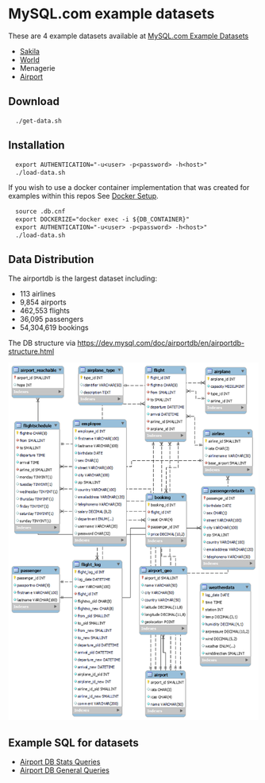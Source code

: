 # MySQL.com example datasets

These are 4 example datasets available at [MySQL.com Example Datasets](https://dev.mysql.com/doc/index-other.html)
 - [Sakila](https://dev.mysql.com/doc/sakila/en/)
 - [World](https://dev.mysql.com/doc/world-setup/en/)
 - Menagerie
 - [Airport](https://dev.mysql.com/doc/airportdb/en/)

## Download

```
  ./get-data.sh
```
## Installation

```
  export AUTHENTICATION="-u<user> -p<password> -h<host>"
  ./load-data.sh
```

If you wish to use a docker container implementation that was created for examples within this repos See [Docker Setup](../DOCKER.md).
```
  source .db.cnf
  export DOCKERIZE="docker exec -i ${DB_CONTAINER}"
  export AUTHENTICATION="-u<user> -p<password> -h<host>"
  ./load-data.sh
```  

## Data Distribution

The airportdb is the largest dataset including:

- 113 airlines
- 9,854 airports
- 462,553 flights
- 36,095 passengers
- 54,304,619 bookings

The DB structure via https://dev.mysql.com/doc/airportdb/en/airportdb-structure.html

![Table Structure for airport-db ](./airport-db/airportdb-schema.png "airport-db Table Structure")


## Example SQL for datasets

* [Airport DB Stats Queries](airport-db/20-stats.sql)
* [Airport DB General Queries](airport-db/30-queries.sql)
